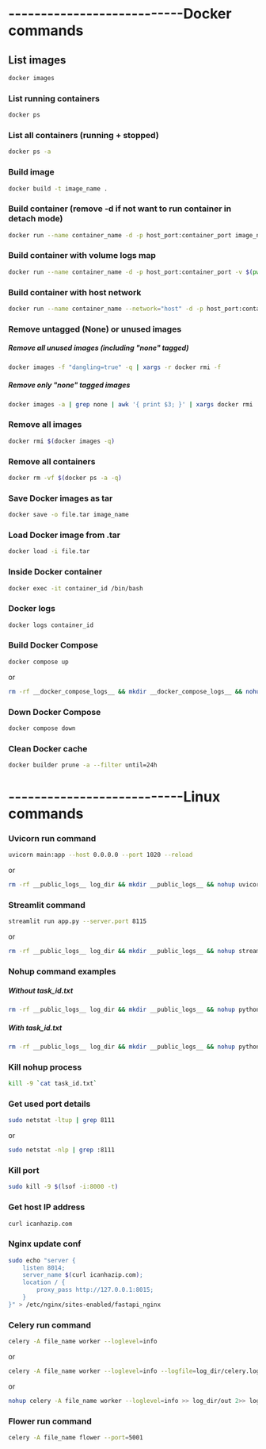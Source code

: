 # ---------------------------Docker commands

## List images

```bash
docker images
```




### List running containers
```bash
docker ps
```

### List all containers (running + stopped)
```bash
docker ps -a
```

### Build image
```bash
docker build -t image_name .
```

### Build container (remove -d if not want to run container in detach mode)
```bash
docker run --name container_name -d -p host_port:container_port image_name
```

### Build container with volume logs map
```bash
docker run --name container_name -d -p host_port:container_port -v $(pwd)/logs:/app/logs image_name
```

### Build container with host network
```bash
docker run --name container_name --network="host" -d -p host_port:container_port image_name
```

### Remove untagged (None) or unused images
##### Remove all unused images (including "none" tagged)
```bash
docker images -f "dangling=true" -q | xargs -r docker rmi -f
```
##### Remove only "none" tagged images
```bash
docker images -a | grep none | awk '{ print $3; }' | xargs docker rmi
```

### Remove all images
```bash
docker rmi $(docker images -q)
```

### Remove all containers
```bash
docker rm -vf $(docker ps -a -q)
```

### Save Docker images as tar
```bash
docker save -o file.tar image_name
```

### Load Docker image from .tar
```bash
docker load -i file.tar
```

### Inside Docker container
```bash
docker exec -it container_id /bin/bash
```

### Docker logs
```bash
docker logs container_id
```

### Build Docker Compose
```bash
docker compose up
```
or
```bash
rm -rf __docker_compose_logs__ && mkdir __docker_compose_logs__ && nohup docker compose up --remove-orphans --build >> __docker_compose_logs__/out 2>> __docker_compose_logs__/error &
```

### Down Docker Compose
```bash
docker compose down
```

### Clean Docker cache
```bash
docker builder prune -a --filter until=24h
```


# ---------------------------Linux commands

### Uvicorn run command
```bash
uvicorn main:app --host 0.0.0.0 --port 1020 --reload
```
or
```bash
rm -rf __public_logs__ log_dir && mkdir __public_logs__ && nohup uvicorn main:app --host 0.0.0.0 --port 8000 --reload >> __public_logs__/out 2>> __public_logs__/error & echo $! > task_id.txt
```

### Streamlit command
```bash
streamlit run app.py --server.port 8115
```
or
```bash
rm -rf __public_logs__ log_dir && mkdir __public_logs__ && nohup streamlit run app.py --server.port 8115 >> __public_logs__/out 2>> __public_logs__/error & echo $! > task_id.txt
```

### Nohup command examples
##### Without task_id.txt
```bash
rm -rf __public_logs__ log_dir && mkdir __public_logs__ && nohup python -u app.py >> __public_logs__/out 2>> __public_logs__/error &
```
##### With task_id.txt
```bash
rm -rf __public_logs__ log_dir && mkdir __public_logs__ && nohup python -u app.py >> __public_logs__/out 2>> __public_logs__/error & echo $! > task_id.txt
```

### Kill nohup process
```bash
kill -9 `cat task_id.txt`
```

### Get used port details
```bash
sudo netstat -ltup | grep 8111
```
or
```bash
sudo netstat -nlp | grep :8111
```

### Kill port
```bash
sudo kill -9 $(lsof -i:8000 -t)
```

### Get host IP address
```bash
curl icanhazip.com
```

### Nginx update conf
```bash
sudo echo "server {
    listen 8014;
    server_name $(curl icanhazip.com);
    location / {
        proxy_pass http://127.0.0.1:8015;
    }
}" > /etc/nginx/sites-enabled/fastapi_nginx
```

### Celery run command
```bash
celery -A file_name worker --loglevel=info
```
or
```bash
celery -A file_name worker --loglevel=info --logfile=log_dir/celery.log
```
or
```bash
nohup celery -A file_name worker --loglevel=info >> log_dir/out 2>> log_dir/error & echo $! > task_id.txt
```

### Flower run command
```bash
celery -A file_name flower --port=5001
```
